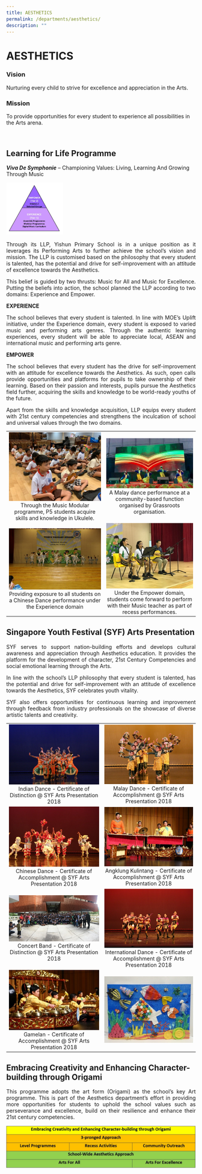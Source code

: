 ```yaml
---
title: AESTHETICS
permalink: /departments/aesthetics/
description: ""
---
```

# AESTHETICS

### Vision  

Nurturing every child to strive for excellence and appreciation in the Arts.

### Mission

To provide opportunities for every student to experience all possibilities in the Arts arena.  

 

## Learning for Life Programme 

**_Viva De Symphonie_** – Championing Values: Living, Learning And Growing Through Music

<img src="/images/Departments/AESTHETICS/AE1.jpg"  style="width:30%">

<p style="text-align: justify;">Through its LLP, Yishun Primary School is in a unique position as it leverages its Performing Arts to further achieve the school’s vision and mission. The LLP is customised based on the philosophy that every student is talented, has the potential and drive for self-improvement with an attitude of excellence towards the Aesthetics.</p>

<p style="text-align: justify;">This belief is guided by two thrusts: Music for All and Music for Excellence. Putting the beliefs into action, the school planned the LLP according to two domains: Experience and Empower.</p>

**EXPERIENCE**

<p style="text-align: justify;">The school believes that every student is talented. In line with MOE’s Uplift initiative, under the Experience domain, every student is exposed to varied music and performing arts genres. Through the authentic learning experiences, every student will be able to appreciate local, ASEAN and international music and performing arts genre.</p>

**EMPOWER**

<p style="text-align: justify;">The school believes that every student has the drive for self-improvement with an attitude for excellence towards the Aesthetics. As such, open calls provide opportunities and platforms for pupils to take ownership of their learning. Based on their passion and interests, pupils pursue the Aesthetics field further, acquiring the skills and knowledge to be world-ready youths of the future.</p>

<p style="text-align: justify;">Apart from the skills and knowledge acquisition, LLP equips every student with 21st century competencies and strengthens the inculcation of school and universal values through the two domains.</p>


|   |   |
|:-:|:-:|
|  ![](/images/Departments/AESTHETICS/Aes_LLP_1.jpg) Through the Music Modular programme, P5 students acquire skills and knowledge in Ukulele. |  ![](/images/Departments/AESTHETICS/Aes_LLP_2.jpg)  A Malay dance performance at a community-based function organised by Grassroots organisation. |
| ![](/images/Departments/AESTHETICS/Aes_LLP_3.jpg)  Providing exposure to all students on a Chinese Dance performance under the Experience domain  | ![](/images/Departments/AESTHETICS/Aes_LLP_4.jpg)  Under the Empower domain, students come forward to perform with their Music teacher as part of recess performances.  |

## Singapore Youth Festival (SYF) Arts Presentation


<p style="text-align: justify;">SYF serves to support nation-building efforts and develops cultural awareness and appreciation through Aesthetics education. It provides the platform for the development of character, 21st Century Competencies and social emotional learning through the Arts.  </p>

<p style="text-align: justify;">In line with the school’s LLP philosophy that every student is talented, has the potential and drive for self-improvement with an attitude of excellence towards the Aesthetics, SYF celebrates youth vitality.</p>

<p style="text-align: justify;">SYF also offers opportunities for continuous learning and improvement through feedback from industry professionals on the showcase of diverse artistic talents and creativity.</p>

|   |   |
|:-:|:-:|
|  ![](/images/Departments/AESTHETICS/Aes_SYF_1.jpg) Indian Dance - Certificate of Distinction @ SYF Arts Presentation 2018 |  ![](/images/Departments/AESTHETICS/Aes_SYF_2.jpg)  Malay Dance - Certificate of Accomplishment @ SYF Arts Presentation 2018  |
|  ![](/images/Departments/AESTHETICS/Aes_SYF_3.jpg)  Chinese Dance - Certificate of Accomplishment @ SYF Arts Presentation 2018   |  ![](/images/Departments/AESTHETICS/Aes_SYF_4.jpg) Angklung Kulintang - Certificate of Accomplishment @ SYF Arts Presentation 2018  |
|  ![](/images/Departments/AESTHETICS/Aes_SYF_5.jpg) Concert Band - Certificate of Distinction @ SYF Arts Presentation 2018   |  ![](/images/Departments/AESTHETICS/Aes_SYF_6.jpg) International Dance - Certificate of Accomplishment @ SYF Arts Presentation 2018    |
|  ![](/images/Departments/AESTHETICS/Aes_SYF_7.jpg) Gamelan - Certificate of Accomplishment @ SYF Arts Presentation 2018  |  ![](/images/Departments/AESTHETICS/Aes_SYF_8.jpg) |

## Embracing Creativity and Enhancing Character-building through Origami

<p style="text-align: justify;">This programme adopts the art form (Origami) as the school’s key Art programme. This is part of the Aesthetics department’s effort in providing more opportunities for students to uphold the school values such as perseverance and excellence, build on their resilience and enhance their 21st century competencies.</p>

![](/images/Departments/AESTHETICS/Aes_origami.jpg)